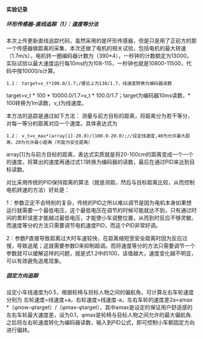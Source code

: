 #### 实验记录

##### 环形传感器-直线追踪（1）：速度等分法

本次上传更新直线追踪代码，虽然采用的是环形传感器，但是只是用了正前方的那一个传感器做距离的采集，本次还做了电机的相关试验，包括电机的最大转速（1.7m/s），电机转一圈编码器计数为（390*4），一秒钟的计数额定为13000，实际试验以最大速度运行每10ms约为108-115，一秒钟也就是10800-11500，代码中按10000/s计算。

```
1.1： target=v_t*100.0/1.7;/理论上为130/1.7，线速度转换为编码器读数
```

target=v_t * 100 * 10000.0/1.7=v_t * 100.0/1.7；target为编码器10ms读数，* 100转换为1m读数，v_t为线速度。

本方法的追踪是通过如下方法：
测量与前方目标的距离，将距离分为若干等分，对每一等分的距离对应一个速度。具体表达式为

```
1.2： v_t=v_max*(array[1]-20.0)/(100.0-20.0);//设定线速度,40为允许最大距离，20为允许最小距离（可能为安全距离）
```

array[1]为与前方目标的距离，表达式实质就是将20-100cm的距离变成一个一个的速度，将算出的速度再通过式1.1转换为编码器的读数，最后在通过PID来达到目标读数。

对比采用传统的PID保持距离的算法（就是测距，然后与目标距离比较，从而控制电机转速的方法）好处是：

1：参数正定不会特别的复杂，传统的PID之所以难以调节是因为电机本身如果想运行就需要一个最低电压，这个最低电压在调节的时候可能就达不到，只有通过时间的累积误差才能越过最低电压，才能使小车调整位置，从而到时反应不够灵敏。而速度等分的方法只需要调节电机速度PID，而这个PID非常好调。

2：参数P直接导致距离过大时车速较快，在距离缩短至安全距离时因为反应过慢，导致追尾；这就需要参数D来抑制超调。而将速度等分的方法只需要调节一个参数就可以缓解这样的问题，就是式1.2中的100，该值越大，速度变化越不明显，可以有效避免追尾现象。

##### 固定方向追踪

设定小车线速度为0.5，根据轮椅与目标人物之间的偏航角，可计算左右车轮速度分别为 左轮速度=线速度+a，右轮速度=线速度-a，左右车轮的速度差2a=amax *（φnow-φtarget）/（φmax-φtarget），其中amax是设定的保证用户舒适感的左右车轮最大速度差，设为0.1，φmax是轮椅与目标人物之间允许的最大偏航角.之后将左右轮速度转化为编码器读数，输入到PID公式，即可控制小车朝固定方向进行偏转。































